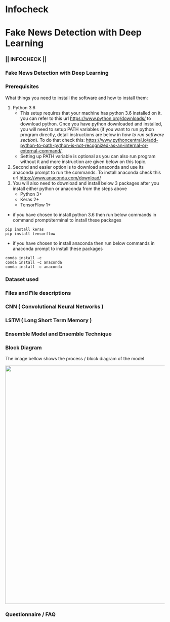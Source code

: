 # Infocheck 

# Fake News Detection with Deep Learning


### ||   INFOCHECK   ||     

### Fake News Detection with Deep Learning 

### Prerequisites

What things you need to install the software and how to install them:

1. Python 3.6 
   - This setup requires that your machine has python 3.6 installed on it. you can refer to this url https://www.python.org/downloads/ to download python. Once you have python downloaded and installed, you will need to setup PATH variables (if you want to run python program directly, detail instructions are below in *how to run software section*). To do that check this: https://www.pythoncentral.io/add-python-to-path-python-is-not-recognized-as-an-internal-or-external-command/.  
   - Setting up PATH variable is optional as you can also run program without it and more instruction are given below on this topic. 
2. Second and easier option is to download anaconda and use its anaconda prompt to run the commands. To install anaconda check this url https://www.anaconda.com/download/
3. You will also need to download and install below 3 packages after you install either python or anaconda from the steps above
   - Python 3+
   - Keras 2+
   - TensorFlow 1+

  - if you have chosen to install python 3.6 then run below commands in command prompt/terminal to install these packages
   ```
   pip install keras
   pip install tensorflow
   
   ```
   - if you have chosen to install anaconda then run below commands in anaconda prompt to install these packages
   ```
   conda install -c
   conda install -c anaconda 
   conda install -c anaconda 
   ```     
   
   

### Dataset used

### Files and File descriptions



### CNN ( Convolutional Neural Networks )

### LSTM ( Long Short Term Memory )

### Ensemble Model and Ensemble Technique

### Block Diagram 

The image bellow shows the process / block diagram of the model 

<p align="center">
  <img width="600" height="750" src="https://github.com/vikashV3/Infocheck---Fake-News-Detection-with-Deep-Learning-/blob/main/BlockDiagram.png">
</p>

### Questionnaire / FAQ 

